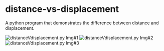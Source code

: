 # distance-vs-displacement
A python program that demonstrates the difference between distance and displacement. 

![distanceVdisplacement.py Img#1](https://imgur.com/vmCim8h)
![distanceVdisplacement.py Img#2](https://imgur.com/rGetmTr)
![distanceVdisplacement.py Img#3](https://imgur.com/6G1ytyg)

